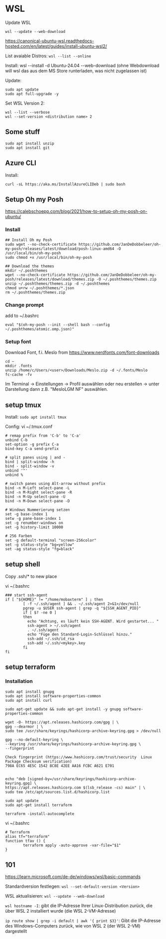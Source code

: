 # WSL 

Update WSL

`wsl --update --web-download`

https://canonical-ubuntu-wsl.readthedocs-hosted.com/en/latest/guides/install-ubuntu-wsl2/

List avaiable Distros: `wsl --list --online`

Install: wsl --install -d Ubuntu-24.04 --web-download  (ohne Webdownload will wsl das aus dem MS Store runterladen, was nicht zugelassen ist)

Update: 
```
sudo apt update
sudo apt full-upgrade -y
```

Set WSL Version 2: 
```
wsl --list --verbose
wsl --set-version <distribution name> 2
``` 

## Some stuff

```
sudo apt install unzip
sudo apt install git
```

## Azure CLI

Install: 

```
curl -sL https://aka.ms/InstallAzureCLIDeb | sudo bash
``` 


## Setup Oh my Posh

https://calebschoepp.com/blog/2021/how-to-setup-oh-my-posh-on-ubuntu/

### Install

```
## Install Oh my Posh
sudo wget --no-check-certificate https://github.com/JanDeDobbeleer/oh-my-posh/releases/latest/download/posh-linux-amd64 -O /usr/local/bin/oh-my-posh
sudo chmod +x /usr/local/bin/oh-my-posh

## Download the themes
mkdir ~/.poshthemes
wget --no-check-certificate https://github.com/JanDeDobbeleer/oh-my-posh/releases/latest/download/themes.zip -O ~/.poshthemes/themes.zip
unzip ~/.poshthemes/themes.zip -d ~/.poshthemes
chmod u+rw ~/.poshthemes/*.json
rm ~/.poshthemes/themes.zip
```

### Change prompt

add to ~/.bashrc
```
eval "$(oh-my-posh --init --shell bash --config ~/.poshthemes/atomic.omp.json)"
``` 

### Setup font

Download Font, f.i. Meslo from https://www.nerdfonts.com/font-downloads

```
cd ~
mkdir .fonts
unzip /home/c/Users/<user>/Downloads/Meslo.zip -d ~/.fonts/Meslo
fc-cache -fv
```

Im Terminal -> Einstellungen -> Profil auswählen oder neu erstellen -> unter Darstellung dann z.B. "MesloLGM NF" auswählen.

## setup tmux

Install: `sudo apt install tmux`

Config: vi ~/.tmux.conf

```
# remap prefix from 'C-b' to 'C-a'
unbind C-b
set-option -g prefix C-a
bind-key C-a send-prefix

# split panes using | and -
bind | split-window -h
bind - split-window -v
unbind '"'
unbind %

# switch panes using Alt-arrow without prefix
bind -n M-Left select-pane -L
bind -n M-Right select-pane -R
bind -n M-Up select-pane -U
bind -n M-Down select-pane -D

# Windows Nummerierung setzen
set -g base-index 1
setw -g pane-base-index 1
set -g renumber-windows on
set -g history-limit 10000

# 256 Farben
set -g default-terminal "screen-256color"
set -g status-style "bg=yellow"
set -ag status-style "fg=black"
```

## setup shell

Copy .ssh/* to new place

vi ~/.bashrc
```
### start ssh-agent
if [ "${HOME}" != "/home/mobaxterm" ] ; then
        [ -f ~/.ssh/agent ] && . ~/.ssh/agent 2>&1>/dev/null
        pgrep -u $USER ssh-agent | grep -q "${SSH_AGENT_PID}"
        if [ $? -ne 0 ]
        then
          echo "Achtung, es läuft kein SSH-AGENT. Wird gestartet... "
          ssh-agent > ~/.ssh/agent
          . ~/.ssh/agent
          echo "Füge den Standard-Login-Schlüssel hinzu."
          ssh-add ~/.ssh/id_rsa
          ssh-add ~/.ssh/<mykey>.key
        fi
fi
```

## setup terraform

### Installation

```
sudo apt install gnupg
sudo apt install software-properties-common
sudo apt install curl

sudo apt-get update && sudo apt-get install -y gnupg software-properties-common

wget -O- https://apt.releases.hashicorp.com/gpg | \
gpg --dearmor | \
sudo tee /usr/share/keyrings/hashicorp-archive-keyring.gpg > /dev/null

gpg --no-default-keyring \
--keyring /usr/share/keyrings/hashicorp-archive-keyring.gpg \
--fingerprint

Check fingerprint (https://www.hashicorp.com/trust/security  Linux Package Checksum verification)
798A EC65 4E5C 1542 8C8E 42EE AA16 FCBC A621 E701


echo "deb [signed-by=/usr/share/keyrings/hashicorp-archive-keyring.gpg] \
https://apt.releases.hashicorp.com $(lsb_release -cs) main" | \
sudo tee /etc/apt/sources.list.d/hashicorp.list

sudo apt update
sudo apt-get install terraform

terraform -install-autocomplete
```

vi ~/.bashrc
```
# Terraform
alias tf="terraform"
function tfav () {
        terraform apply -auto-approve -var-file="$1"
}
```





## 101

https://learn.microsoft.com/de-de/windows/wsl/basic-commands

Standardversion festlegen: `wsl --set-default-version <Version>`

WSL aktualisieren: `wsl --update --web-download`

`wsl hostname -I`: gibt die IP-Adresse Ihrer Linux-Distribution zurück, die über WSL 2 installiert wurde (die WSL 2-VM-Adresse)

`ip route show | grep -i default | awk '{ print $3}'`: Gibt die IP-Adresse des Windows-Computers zurück, wie von WSL 2 (der WSL 2-VM) dargestellt


